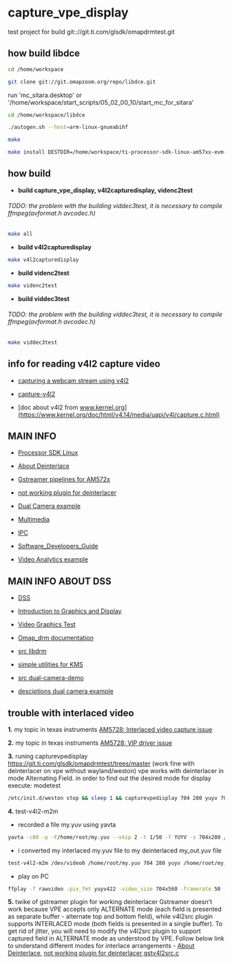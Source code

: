 # capture_vpe_display
test project for build git:://git.ti.com/glsdk/omapdrmtest.git

## how build libdce

```bash
cd /home/workspace

git clone git://git.omapzoom.org/repo/libdce.git
```

run 'mc_sitara.desktop' or '/home/workspace/start_scripts/05_02_00_10/start_mc_for_sitara'

```bash
cd /home/workspace/libdce

./autogen.sh --host=arm-linux-gnueabihf

make

make install DESTDIR=/home/workspace/ti-processor-sdk-linux-am57xx-evm-05.02.00.10/linux-devkit/sysroots/armv7ahf-neon-linux-gnueabi
```
## how build
- **build capture_vpe_display, v4l2capturedisplay, videnc2test**

###### TODO: the problem with the building viddec3test, it is necessary to compile ffmpeg(avformat.h avcodec.h)
```bash
make all
```
- **build v4l2capturedisplay**
```bash
make v4l2capturedisplay
```
- **build videnc2test**
```bash
make videnc2test
```
- **build viddec3test**

###### TODO: the problem with the building viddec3test, it is necessary to compile ffmpeg(avformat.h avcodec.h)
```bash
make viddec3test
```

## info for reading v4l2 capture video

- [capturing a webcam stream using v4l2](http://jwhsmith.net/2014/12/capturing-a-webcam-stream-using-v4l2/)

- [capture-v4l2](https://jayrambhia.com/blog/capture-v4l2)

- [doc about v4l2 from www.kernel.org](https://www.kernel.org/doc/html/v4.14/media/uapi/v4l/capture.c.html)

## MAIN INFO
- [Processor SDK Linux](http://software-dl.ti.com/processor-sdk-linux/esd/docs/latest/linux/index.html)

- [About Deinterlace](https://www.linuxtv.org/downloads/legacy/video4linux/API/V4L2_API/spec-single/v4l2.html#v4l2-field)

- [Gstreamer pipelines for AM572x](https://developer.ridgerun.com/wiki/index.php?title=Gstreamer_pipelines_for_AM572x)

- [not working plugin for deinterlacer](https://github.com/GStreamer/gst-plugins-good/blob/master/sys/v4l2/gstv4l2src.c)

- [Dual Camera example](http://software-dl.ti.com/processor-sdk-linux/esd/docs/latest/linux/Examples_and_Demos/Application_Demos/Dual_Camera_Demo.html)

- [Multimedia](http://software-dl.ti.com/processor-sdk-linux/esd/docs/latest/linux/Foundational_Components_Multimedia_IVAHD.html?highlight=libdce)

- [IPC](http://software-dl.ti.com/processor-sdk-linux/esd/docs/latest/linux/Foundational_Components_IPC.html?highlight=dce)

- [Software_Developers_Guide](https://processors.wiki.ti.com/index.php/DRA7xx_GLSDK_Software_Developers_Guide)

- [Video Analytics example](http://software-dl.ti.com/processor-sdk-linux/esd/docs/latest/linux/Examples_and_Demos/Application_Demos/Video_Analytics.html)

## MAIN INFO ABOUT DSS
- [DSS](http://software-dl.ti.com/processor-sdk-linux/esd/docs/latest/linux/Foundational_Components/Kernel/Kernel_Drivers/Display/DSS.html?highlight=dss)

- [Introduction to Graphics and Display](http://software-dl.ti.com/processor-sdk-linux/esd/docs/latest/linux/Foundational_Components/Graphics/Graphics_and_Display.html)

- [Video Graphics Test](http://software-dl.ti.com/processor-sdk-linux/esd/docs/latest/linux/Examples_and_Demos/Application_Demos/Video_Graphics_Test.html?highlight=dss)

- [Omap_drm documentation](https://e2e.ti.com/support/processors/f/791/t/706339)

- [src libdrm](git://anongit.freedesktop.org/git/mesa/drm)

- [simple utilities for KMS ](https://github.com/tomba/kmsxx)

- [src dual-camera-demo](http://git.ti.com/sitara-linux/dual-camera-demo/trees/master)

- [desciptions dual camera example](http://software-dl.ti.com/processor-sdk-linux/esd/docs/latest/linux/Examples_and_Demos/Application_Demos/Dual_Camera_Demo.html)

## trouble with interlaced video
**1.** my topic in texas instruments
 [AM5728: Interlaced video capture issue](https://e2e.ti.com/support/processors/f/791/t/835475)

**2.** my topic in texas instruments
 [AM5728: VIP driver issue](https://e2e.ti.com/support/processors/f/791/t/838687)
 
**3.** runing capturevpedisplay https://git.ti.com/glsdk/omapdrmtest/trees/master
 (work fine with deinterlacer on vpe without wayland/weston)
 vpe works with deinterlacer in mode Alternating Field.
 in order to find out the desired mode for display execute: modetest
 ```bash
 /etc/init.d/weston stop && sleep 1 && capturevpedisplay 704 280 yuyv 704 560 yuyv 1 3 -s 35:800x480
```
**4.** test-v4l2-m2m
 - recorded a file my.yuv using yavta
 ```bash
 yavta -c80 -p -F/home/root/my.yuv --skip 2 -t 1/50 -f YUYV -s 704x280 /dev/video2
 ```
 - i converted my interlaced my.yuv file to my deinterlaced my_out.yuv file
 ```bash
 test-v4l2-m2m /dev/video0 /home/root/my.yuv 704 280 yuyv /home/root/my_out.yuv 704 560 yuyv 1 1 80
 ```
 - play on PC
 ```bash
 ffplay -f rawvideo -pix_fmt yuyv422 -video_size 704x560 -framerate 50 -i my_out.yuv
 ```
**5.** twike of gstreamer plugin for working deinterlacer
 Gstreamer doesn't work because VPE accepts only ALTERNATE mode (each field is presented as separate buffer - alternate top and bottom field), 
 while v4l2src plugin supports INTERLACED mode (both fields is presented in a single buffer). To get rid of jitter,
 you will need to modify the v4l2src plugin to support captured field in ALTERNATE mode as understood by VPE.
 Follow below link to understand different modes for interlace arrangements - [About Deinterlace](https://www.linuxtv.org/downloads/legacy/video4linux/API/V4L2_API/spec-single/v4l2.html#v4l2-field), [not working plugin for deinterlacer gstv4l2src.c](https://github.com/GStreamer/gst-plugins-good/blob/master/sys/v4l2/gstv4l2src.c)